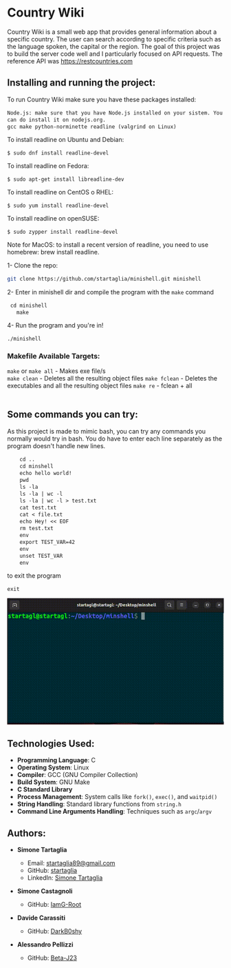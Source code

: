 # Country Wiki
Country Wiki is a small web app that provides general information about a specific country. The user can search according to specific criteria such as the language spoken, the capital or the region. The goal of this project was to build the server code well and I particularly focused on API requests. The reference API was https://restcountries.com

## Installing and running the project:

To run Country Wiki make sure you have these packages installed:

```
Node.js: make sure that you have Node.js installed on your sistem. You can do install it on nodejs.org.
gcc make python-norminette readline (valgrind on Linux)
```

To install readline on Ubuntu and Debian:

```
$ sudo dnf install readline-devel
```

To install readline on Fedora:

```
$ sudo apt-get install libreadline-dev
```

To install readline on CentOS o RHEL:

```
$ sudo yum install readline-devel
```

To install readline on openSUSE:

```
$ sudo zypper install readline-devel
```

Note for MacOS: to install a recent version of readline, you need to use homebrew: brew install readline.</br>

1- Clone the repo:

  ```sh
  git clone https://github.com/startaglia/minishell.git minishell
  ```

2- Enter in minishell dir and compile the program with the `make` command

 ```
  cd minishell
	make
 ```
4- Run the program and you're in!

	./minishell

### Makefile Available Targets:

`make` or `make all` - Makes exe file/s</br>
`make clean` - Deletes all the resulting object files
`make fclean` - Deletes the executables and all the resulting object files
`make re` - fclean + all
</br></br>

## Some commands you can try:
As this project is made to mimic bash, you can try any commands you normally would try in bash. You do have to enter each line separately as the program doesn't handle new lines.

```
	cd ..
	cd minshell
	echo hello world!
	pwd
	ls -la
	ls -la | wc -l
	ls -la | wc -l > test.txt
	cat test.txt
	cat < file.txt
	echo Hey! << EOF
	rm test.txt
	env
	export TEST_VAR=42
	env
	unset TEST_VAR
	env
 ```
to exit the program

	exit

 <a href="https://42roma.it/"><img src="https://github.com/startaglia/startaglia/blob/main/.media/minishell.gif"></a>
## Technologies Used:

- **Programming Language**: C
- **Operating System**: Linux
- **Compiler**: GCC (GNU Compiler Collection)
- **Build System**: GNU Make
- **C Standard Library**
- **Process Management**: System calls like `fork()`, `exec()`, and `waitpid()`
- **String Handling**: Standard library functions from `string.h`
- **Command Line Arguments Handling**: Techniques such as `argc`/`argv`



## Authors:

- **Simone Tartaglia**
  - Email: [startaglia89@gmail.com](mailto:startaglia89@gmail.com)
  - GitHub: [startaglia](https://github.com/startaglia)
  - LinkedIn: [Simone Tartaglia](https://www.linkedin.com/in/simone-tartaglia-134723248/)

- **Simone Castagnoli**
  - GitHub: [IamG-Root](https://github.com/IamG-Root)

- **Davide Carassiti**
  - GitHub: [DarkB0shy](https://github.com/DarkB0shy)

- **Alessandro Pellizzi**
  - GitHub: [Beta-J23](https://github.com/Beta-J23)
